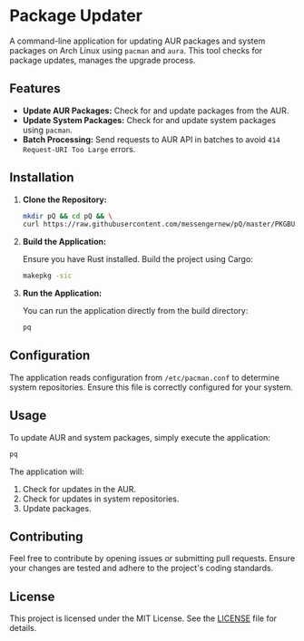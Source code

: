 # Package Updater

A command-line application for updating AUR packages and system packages on Arch Linux using `pacman` and `aura`. This tool checks for package updates, manages the upgrade process.

## Features

- **Update AUR Packages:** Check for and update packages from the AUR.
- **Update System Packages:** Check for and update system packages using `pacman`.
- **Batch Processing:** Send requests to AUR API in batches to avoid `414 Request-URI Too Large` errors.

## Installation

1. **Clone the Repository:**

   ```bash
   mkdir pQ && cd pQ && \
   curl https://raw.githubusercontent.com/messengernew/pQ/master/PKGBUILD -o PKGBUILD
   ```

2. **Build the Application:**

   Ensure you have Rust installed. Build the project using Cargo:

   ```bash
   makepkg -sic
   ```

3. **Run the Application:**

   You can run the application directly from the build directory:

   ```bash
   pq
   ```

## Configuration

The application reads configuration from `/etc/pacman.conf` to determine system repositories. Ensure this file is correctly configured for your system.

## Usage

To update AUR and system packages, simply execute the application:

```bash
pq
```

The application will:

1. Check for updates in the AUR.
2. Check for updates in system repositories.
3. Update packages.

## Contributing

Feel free to contribute by opening issues or submitting pull requests. Ensure your changes are tested and adhere to the project's coding standards.

## License

This project is licensed under the MIT License. See the [LICENSE](LICENSE) file for details.